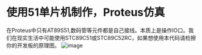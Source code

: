 # 使用51单片机制作，Proteus仿真
在Proteus中只有AT89S51,数码管等元件都是自己接线。本质上是操作IO口。我们在现实生活中可能使用STC89C51或STC89C52RC，如果想使用本代码请检擦你的开发板的原理图。
![image]([https://github.com/nuaajc-lab107/chat_room/blob/main/%E6%97%A0%E6%A0%87%E9%A2%98.png](https://github.com/nuaajc-lab107/basketboll/blob/main/1.png)https://github.com/nuaajc-lab107/basketboll/blob/main/1.png)
